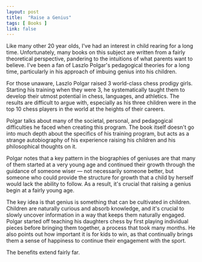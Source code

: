 ```yaml
---
layout: post
title:  "Raise a Genius"
tags: [ Books ]
link: false
---
```


Like many other 20 year olds, I've had an interest in child rearing for a long time. Unfortunately, many books on this subject are written from a fairly theoretical perspective, pandering to the intuitions of what parents want to believe. I've been a fan of Laszlo Polgar's pedagogical theories for a long time, particularly in his approach of imbuing genius into his children.

For those unaware, Laszlo Polgar raised 3 world-class chess prodigy girls. Starting his training when they were 3, he systematically taught them to develop their utmost potential in chess, languages, and athletics. The results are difficult to argue with, especially as his three children were in the top 10 chess players in the world at the heights of their careers.

Polgar talks about many of the societal, personal, and pedagogical difficulties he faced when creating this program. The book itself doesn't go into much depth about the specifics of his training program, but acts as a strange autobiography of his experience raising his children and his philosophical thoughts on it.

Polgar notes that a key pattern in the biographies of geniuses are that many of them started at a very young age and continued their growth through the guidance of someone wiser — not necessarily someone better, but someone who could provide the structure for growth that a child by herself would lack the ability to follow. As a result, it's crucial that raising a genius begin at a fairly young age. 

The key idea is that genius is something that can be cultivated in children. Children are naturally curious and absorb knowledge, and it's crucial to slowly uncover information in a way that keeps them naturally engaged. Polgar started off teaching his daughters chess by first playing individual pieces before bringing them together, a process that took many months. He also points out how important it is for kids to win, as that continually brings them a sense of happiness to continue their engagement with the sport.

The benefits extend fairly far.